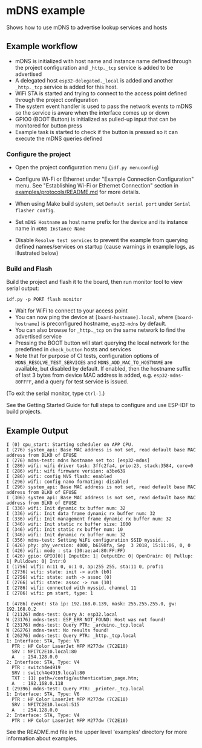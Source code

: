 # mDNS example

Shows how to use mDNS to advertise lookup services and hosts

## Example workflow

- mDNS is initialized with host name and instance name defined through the project configuration and `_http._tcp` service is added to be advertised
- A delegated host `esp32-delegated._local` is added and another `_http._tcp` service is added for this host.
- WiFi STA is started and trying to connect to the access point defined through the project configuration
- The system event handler is used to pass the network events to mDNS so the service is aware when the interface comes up or down
- GPIO0 (BOOT Button) is initialized as pulled-up input that can be monitored for button press
- Example task is started to check if the button is pressed so it can execute the mDNS queries defined

### Configure the project

* Open the project configuration menu (`idf.py menuconfig`)

* Configure Wi-Fi or Ethernet under "Example Connection Configuration" menu. See "Establishing Wi-Fi or Ethernet Connection" section in [examples/protocols/README.md](../README.md) for more details.
* When using Make build system, set `Default serial port` under `Serial flasher config`.
* Set `mDNS Hostname` as host name prefix for the device and its instance name in `mDNS Instance Name`
* Disable `Resolve test services` to prevent the example from querying defined names/services on startup (cause warnings in example logs, as illustrated below)

### Build and Flash

Build the project and flash it to the board, then run monitor tool to view serial output:

```
idf.py -p PORT flash monitor
```

- Wait for WiFi to connect to your access point
- You can now ping the device at `[board-hostname].local`, where `[board-hostname]` is preconfigured hostname, `esp32-mdns` by default.
- You can also browse for `_http._tcp` on the same network to find the advertised service
- Pressing the BOOT button will start querying the local network for the predefined in `check_button` hosts and services
- Note that for purpose of CI tests, configuration options of `MDNS_RESOLVE_TEST_SERVICES` and `MDNS_ADD_MAC_TO_HOSTNAME` are available, but disabled by default. If enabled, then the hostname suffix of last 3 bytes from device MAC address is added, e.g. `esp32-mdns-80FFFF`, and a query for test service is issued.


(To exit the serial monitor, type ``Ctrl-]``.)

See the Getting Started Guide for full steps to configure and use ESP-IDF to build projects.

## Example Output
```
I (0) cpu_start: Starting scheduler on APP CPU.
I (276) system_api: Base MAC address is not set, read default base MAC address from BLK0 of EFUSE
I (276) mdns-test: mdns hostname set to: [esp32-mdns]
I (286) wifi: wifi driver task: 3ffc2fa4, prio:23, stack:3584, core=0
I (286) wifi: wifi firmware version: a3be639
I (286) wifi: config NVS flash: enabled
I (296) wifi: config nano formating: disabled
I (296) system_api: Base MAC address is not set, read default base MAC address from BLK0 of EFUSE
I (306) system_api: Base MAC address is not set, read default base MAC address from BLK0 of EFUSE
I (336) wifi: Init dynamic tx buffer num: 32
I (336) wifi: Init data frame dynamic rx buffer num: 32
I (336) wifi: Init management frame dynamic rx buffer num: 32
I (346) wifi: Init static rx buffer size: 1600
I (346) wifi: Init static rx buffer num: 10
I (346) wifi: Init dynamic rx buffer num: 32
I (356) mdns-test: Setting WiFi configuration SSID myssid...
I (426) phy: phy_version: 4000, b6198fa, Sep  3 2018, 15:11:06, 0, 0
I (426) wifi: mode : sta (30:ae:a4:80:FF:FF)
I (426) gpio: GPIO[0]| InputEn: 1| OutputEn: 0| OpenDrain: 0| Pullup: 1| Pulldown: 0| Intr:0
I (1756) wifi: n:11 0, o:1 0, ap:255 255, sta:11 0, prof:1
I (2736) wifi: state: init -> auth (b0)
I (2756) wifi: state: auth -> assoc (0)
I (2766) wifi: state: assoc -> run (10)
I (2786) wifi: connected with myssid, channel 11
I (2786) wifi: pm start, type: 1

I (4786) event: sta ip: 192.168.0.139, mask: 255.255.255.0, gw: 192.168.0.2
I (21126) mdns-test: Query A: esp32.local
W (23176) mdns-test: ESP_ERR_NOT_FOUND: Host was not found!
I (23176) mdns-test: Query PTR: _arduino._tcp.local
W (26276) mdns-test: No results found!
I (26276) mdns-test: Query PTR: _http._tcp.local
1: Interface: STA, Type: V6
  PTR : HP Color LaserJet MFP M277dw (7C2E10)
  SRV : NPI7C2E10.local:80
  A   : 254.128.0.0
2: Interface: STA, Type: V4
  PTR : switch4e4919
  SRV : switch4e4919.local:80
  TXT : [1] path=/config/authentication_page.htm;
  A   : 192.168.0.118
I (29396) mdns-test: Query PTR: _printer._tcp.local
1: Interface: STA, Type: V6
  PTR : HP Color LaserJet MFP M277dw (7C2E10)
  SRV : NPI7C2E10.local:515
  A   : 254.128.0.0
2: Interface: STA, Type: V4
  PTR : HP Color LaserJet MFP M277dw (7C2E10)
```

See the README.md file in the upper level 'examples' directory for more information about examples.
